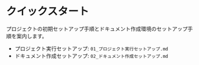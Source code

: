 # クイックスタート

プロジェクトの初期セットアップ手順とドキュメント作成環境のセットアップ手順を案内します。

- プロジェクト実行セットアップ: `01_プロジェクト実行セットアップ.md`
- ドキュメント作成セットアップ: `02_ドキュメント作成セットアップ.md`
